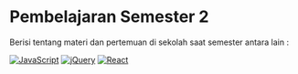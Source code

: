 # Pembelajaran Semester 2

Berisi tentang materi dan pertemuan di sekolah saat semester antara lain :

[![JavaScript](https://img.shields.io/badge/javascript-%23323330.svg?style=for-the-badge&logo=javascript&logoColor=%23F7DF1E)](https://github.com/rafifahrezi75/pembelajaran-11-smt-2)
[![jQuery](https://img.shields.io/badge/jquery-%230769AD.svg?style=for-the-badge&logo=jquery&logoColor=white)](https://github.com/rafifahrezi75/pembelajaran-11-smt-2/tree/main/pertemuan-6-javascript-ajax-query)
[![React](https://img.shields.io/badge/react-%2320232a.svg?style=for-the-badge&logo=react&logoColor=%2361DAFB)](https://github.com/rafifahrezi75/pembelajaran-11-smt-2/tree/main/pertemuan-8-react-js/rpl-app)
